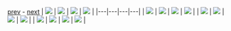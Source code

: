 
[prev](gal_5.md) - [next](gal_7.md)
| [![](../thumb/uncompressed_scenario_training_training.tfrecord-00049-of-01000.gif)](../vid/uncompressed_scenario_training_training.tfrecord-00049-of-01000.gif)  | [![](../thumb/uncompressed_scenario_training_training.tfrecord-00205-of-01000.gif)](../vid/uncompressed_scenario_training_training.tfrecord-00205-of-01000.gif)  | [![](../thumb/uncompressed_scenario_training_training.tfrecord-00020-of-01000.gif)](../vid/uncompressed_scenario_training_training.tfrecord-00020-of-01000.gif)  | [![](../thumb/uncompressed_scenario_training_training.tfrecord-00047-of-01000.gif)](../vid/uncompressed_scenario_training_training.tfrecord-00047-of-01000.gif)  |
|---|---|---|---|
| [![](../thumb/uncompressed_scenario_training_training.tfrecord-00198-of-01000.gif)](../vid/uncompressed_scenario_training_training.tfrecord-00198-of-01000.gif)  | [![](../thumb/uncompressed_scenario_training_training.tfrecord-00155-of-01000.gif)](../vid/uncompressed_scenario_training_training.tfrecord-00155-of-01000.gif)  | [![](../thumb/uncompressed_scenario_training_training.tfrecord-00146-of-01000.gif)](../vid/uncompressed_scenario_training_training.tfrecord-00146-of-01000.gif)  | [![](../thumb/uncompressed_scenario_training_training.tfrecord-00063-of-01000.gif)](../vid/uncompressed_scenario_training_training.tfrecord-00063-of-01000.gif)  |
| [![](../thumb/uncompressed_scenario_training_training.tfrecord-00207-of-01000.gif)](../vid/uncompressed_scenario_training_training.tfrecord-00207-of-01000.gif)  | [![](../thumb/uncompressed_scenario_training_training.tfrecord-00006-of-01000.gif)](../vid/uncompressed_scenario_training_training.tfrecord-00006-of-01000.gif)  | [![](../thumb/uncompressed_scenario_training_training.tfrecord-00107-of-01000.gif)](../vid/uncompressed_scenario_training_training.tfrecord-00107-of-01000.gif)  | [![](../thumb/uncompressed_scenario_training_training.tfrecord-00175-of-01000.gif)](../vid/uncompressed_scenario_training_training.tfrecord-00175-of-01000.gif)  |
| [![](../thumb/uncompressed_scenario_training_training.tfrecord-00064-of-01000.gif)](../vid/uncompressed_scenario_training_training.tfrecord-00064-of-01000.gif)  | [![](../thumb/uncompressed_scenario_training_training.tfrecord-00028-of-01000.gif)](../vid/uncompressed_scenario_training_training.tfrecord-00028-of-01000.gif)  | [![](../thumb/uncompressed_scenario_training_training.tfrecord-00027-of-01000.gif)](../vid/uncompressed_scenario_training_training.tfrecord-00027-of-01000.gif)  | [![](../thumb/uncompressed_scenario_training_training.tfrecord-00191-of-01000.gif)](../vid/uncompressed_scenario_training_training.tfrecord-00191-of-01000.gif)  |
